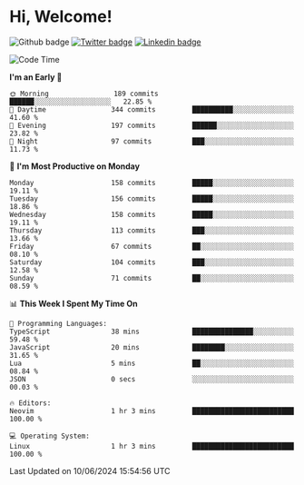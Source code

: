   # Hi, Welcome!
  ![Github badge](https://img.shields.io/github/followers/kraken-afk.svg?style=social&label=Follow&maxAge=2592000)
  [![Twitter badge](https://img.shields.io/badge/-Twitter-00acee?style=flat-square&logo=Twitter&logoColor=white)](https://twitter.com/trshppl)
  [![Linkedin badge](https://img.shields.io/badge/LinkedIn-0077B5?style=flat-square&logo=linkedin&logoColor=white)](https://www.linkedin.com/in/noveanrer)
<!--START_SECTION:waka-->
![Code Time](http://img.shields.io/badge/Code%20Time-228%20hrs%2034%20mins-blue)

**I'm an Early 🐤** 

```text
🌞 Morning                189 commits         ██████░░░░░░░░░░░░░░░░░░░   22.85 % 
🌆 Daytime                344 commits         ██████████░░░░░░░░░░░░░░░   41.60 % 
🌃 Evening                197 commits         ██████░░░░░░░░░░░░░░░░░░░   23.82 % 
🌙 Night                  97 commits          ███░░░░░░░░░░░░░░░░░░░░░░   11.73 % 
```
📅 **I'm Most Productive on Monday** 

```text
Monday                   158 commits         █████░░░░░░░░░░░░░░░░░░░░   19.11 % 
Tuesday                  156 commits         █████░░░░░░░░░░░░░░░░░░░░   18.86 % 
Wednesday                158 commits         █████░░░░░░░░░░░░░░░░░░░░   19.11 % 
Thursday                 113 commits         ███░░░░░░░░░░░░░░░░░░░░░░   13.66 % 
Friday                   67 commits          ██░░░░░░░░░░░░░░░░░░░░░░░   08.10 % 
Saturday                 104 commits         ███░░░░░░░░░░░░░░░░░░░░░░   12.58 % 
Sunday                   71 commits          ██░░░░░░░░░░░░░░░░░░░░░░░   08.59 % 
```


📊 **This Week I Spent My Time On** 

```text
💬 Programming Languages: 
TypeScript               38 mins             ███████████████░░░░░░░░░░   59.48 % 
JavaScript               20 mins             ████████░░░░░░░░░░░░░░░░░   31.65 % 
Lua                      5 mins              ██░░░░░░░░░░░░░░░░░░░░░░░   08.84 % 
JSON                     0 secs              ░░░░░░░░░░░░░░░░░░░░░░░░░   00.03 % 

🔥 Editors: 
Neovim                   1 hr 3 mins         █████████████████████████   100.00 % 

💻 Operating System: 
Linux                    1 hr 3 mins         █████████████████████████   100.00 % 
```


 Last Updated on 10/06/2024 15:54:56 UTC
<!--END_SECTION:waka-->